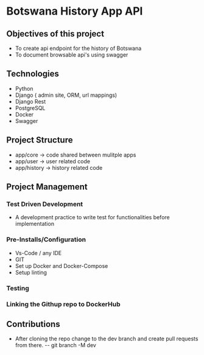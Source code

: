# Botswana History App API

## Objectives of this project
- To create api endpoint for the history of Botswana
- To document browsable api's using swagger

## Technologies
- Python
- Django ( admin site, ORM, url mappings)
- Django Rest
- PostgreSQL
- Docker
- Swagger

## Project Structure
- app/core -> code shared between mulitple apps
- app/user -> user related code
- app/history -> history related code

## Project Management
### Test Driven Development
- A development practice to write test for functionalities before implementation

### Pre-Installs/Configuration
- Vs-Code / any IDE
- GIT
- Set up Docker and Docker-Compose
- Setup linting

### Testing

### Linking the Githup repo to DockerHub

## Contributions
- After cloning the repo change to the dev branch and create pull requests from there.
-- git branch -M dev






